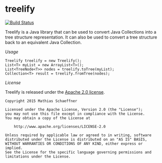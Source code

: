# treelify

[![Build Status](https://travis-ci.org/mschaeffner/treelify.svg?branch=master)](https://travis-ci.org/mschaeffner/treelify)

Treelify is a Java library that can be used to convert Java Collections into a tree structure representation. It can also be used to convert a tree structure back to an equivalent Java Collection.

*Usage*

```
Treelify treelify = new Treelify();
List<T> myList = new ArrayList<T>();
List<TreeNode<T>> nodes = treelify.toTree(myList);
Collection<T> result = treelify.fromTree(nodes);
```



*License*

Treelify is released under the [Apache 2.0 license](LICENSE).

```
Copyright 2015 Mathias Schaeffner

Licensed under the Apache License, Version 2.0 (the "License");
you may not use this file except in compliance with the License.
You may obtain a copy of the License at

    http://www.apache.org/licenses/LICENSE-2.0

Unless required by applicable law or agreed to in writing, software
distributed under the License is distributed on an "AS IS" BASIS,
WITHOUT WARRANTIES OR CONDITIONS OF ANY KIND, either express or implied.
See the License for the specific language governing permissions and
limitations under the License.
```
